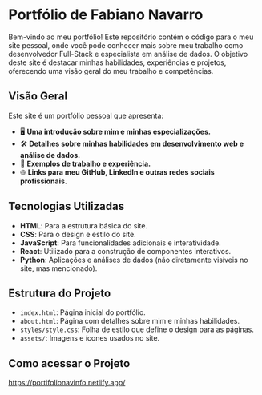 # Portfólio de Fabiano Navarro

Bem-vindo ao meu portfólio! Este repositório contém o código para o meu site pessoal, onde você pode conhecer mais sobre meu trabalho como desenvolvedor Full-Stack e especialista em análise de dados. O objetivo deste site é destacar minhas habilidades, experiências e projetos, oferecendo uma visão geral do meu trabalho e competências.

## Visão Geral

Este site é um portfólio pessoal que apresenta:

- 🖥️ **Uma introdução sobre mim e minhas especializações.**
- 🛠️ **Detalhes sobre minhas habilidades em desenvolvimento web e análise de dados.**
- 📁 **Exemplos de trabalho e experiência.**
- 🌐 **Links para meu GitHub, LinkedIn e outras redes sociais profissionais.**

## Tecnologias Utilizadas

- **HTML**: Para a estrutura básica do site.
- **CSS**: Para o design e estilo do site.
- **JavaScript**: Para funcionalidades adicionais e interatividade.
- **React**: Utilizado para a construção de componentes interativos.
- **Python**: Aplicações e análises de dados (não diretamente visíveis no site, mas mencionado).

## Estrutura do Projeto

- `index.html`: Página inicial do portfólio.
- `about.html`: Página com detalhes sobre mim e minhas habilidades.
- `styles/style.css`: Folha de estilo que define o design para as páginas.
- `assets/`: Imagens e ícones usados no site.

## Como acessar o Projeto
https://portifolionavinfo.netlify.app/

